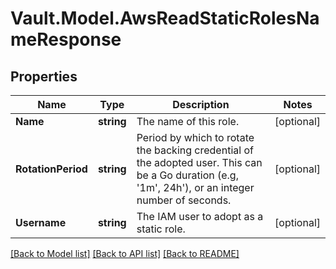 # Vault.Model.AwsReadStaticRolesNameResponse

## Properties

Name | Type | Description | Notes
------------ | ------------- | ------------- | -------------
**Name** | **string** | The name of this role. | [optional] 
**RotationPeriod** | **string** | Period by which to rotate the backing credential of the adopted user. This can be a Go duration (e.g, &#x27;1m&#x27;, 24h&#x27;), or an integer number of seconds. | [optional] 
**Username** | **string** | The IAM user to adopt as a static role. | [optional] 

[[Back to Model list]](../README.md#documentation-for-models) [[Back to API list]](../README.md#documentation-for-api-endpoints) [[Back to README]](../README.md)


